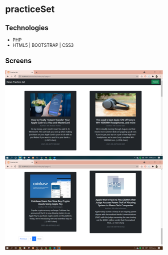 # practiceSet

## Technologies
<ul>
  <li> PHP </li>
  <li> HTML5 | BOOTSTRAP | CSS3   </li>
</ul>


## Screens

<img src="./img/screen1.PNG">
<br/>
<img src="./img/screen2.PNG">



